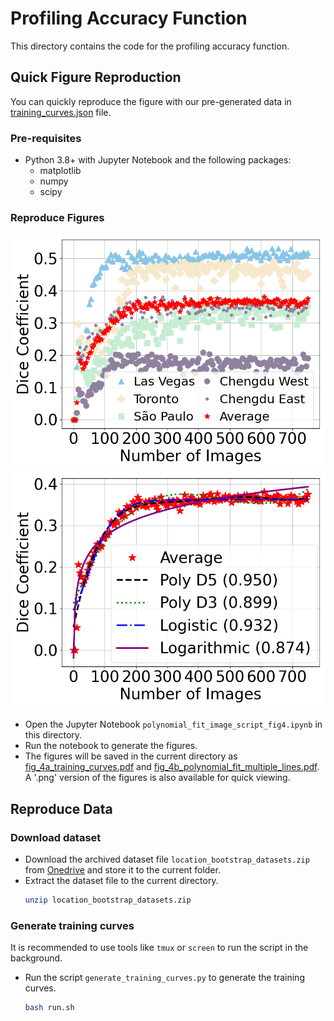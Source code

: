 # Profiling Accuracy Function
This directory contains the code for the profiling accuracy function.

## Quick Figure Reproduction
You can quickly reproduce the figure with our pre-generated data in [training_curves.json](training_curves.json) file.
### Pre-requisites
- Python 3.8+ with Jupyter Notebook and the following packages:
    - matplotlib
    - numpy
    - scipy
### Reproduce Figures
![Figure 4(a)](docs/images/fig_4a_training_curves.png)
![Figure 4(b)](docs/images/fig_4b_polynomial_fit_multiple_lines.png)
- Open the Jupyter Notebook `polynomial_fit_image_script_fig4.ipynb` in this directory.
- Run the notebook to generate the figures.
- The figures will be saved in the current directory as [fig_4a_training_curves.pdf](fig_4a_training_curves.pdf) and [fig_4b_polynomial_fit_multiple_lines.pdf](fig_4b_polynomial_fit_multiple_lines.pdf). A '.png' version of the figures is also available for quick viewing.

## Reproduce Data
### Download dataset
- Download the archived dataset file `location_bootstrap_datasets.zip` from [Onedrive](https://1drv.ms/u/c/96ae991c9e262838/EeIFA_WfRStCk6-uIaa2UrkBImNvbujuGrphx7ykQSxkPw?e=PGI1A8) and store it to the current folder.
- Extract the dataset file to the current directory.
    ```bash
    unzip location_bootstrap_datasets.zip
    ```
### Generate training curves
It is recommended to use tools like `tmux` or `screen` to run the script in the background.
- Run the script `generate_training_curves.py` to generate the training curves.
    ```bash
    bash run.sh
    ```
